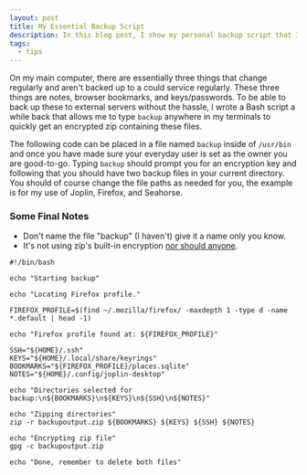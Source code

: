 ```yaml
---
layout: post
title: My Essential Backup Script
description: In this blog post, I show my personal backup script that I use regularly.
tags:
  - tips
---
```

On my main computer, there are essentially three things that change regularly and aren't backed up to a could service regularly. These three things are notes, browser bookmarks, and keys/passwords. To be able to back up these to external servers without the hassle, I wrote a Bash script a while back that allows me to type `backup` anywhere in my terminals to quickly get an encrypted zip containing these files.

The following code can be placed in a file named `backup` inside of `/usr/bin` and once you have made sure your everyday user is set as the owner you are good-to-go. Typing `backup` should prompt you for an encryption key and following that you should have two backup files in your current directory. You should of course change the file paths as needed for you, the example is for my use of Joplin, Firefox, and Seahorse.

### Some Final Notes

 - Don't name the file "backup" (I haven't) give it a name only you know.
 - It's not using zip's built-in encryption [nor should anyone](https://en.wikipedia.org/wiki/Zip_(file_format)#Encryption).

<pre><code class="language-bash">#!/bin/bash

echo "Starting backup"

echo "Locating Firefox profile."

FIREFOX_PROFILE=$(find ~/.mozilla/firefox/ -maxdepth 1 -type d -name *.default | head -1)

echo "Firefox profile found at: ${FIREFOX_PROFILE}"

SSH="${HOME}/.ssh"
KEYS="${HOME}/.local/share/keyrings"
BOOKMARKS="${FIREFOX_PROFILE}/places.sqlite"
NOTES="${HOME}/.config/joplin-desktop"

echo "Directories selected for backup:\n${BOOKMARKS}\n${KEYS}\n${SSH}\n${NOTES}"

echo "Zipping directories"
zip -r backupoutput.zip ${BOOKMARKS} ${KEYS} ${SSH} ${NOTES}

echo "Encrypting zip file"
gpg -c backupoutput.zip

echo "Done, remember to delete both files"
</code></pre>
